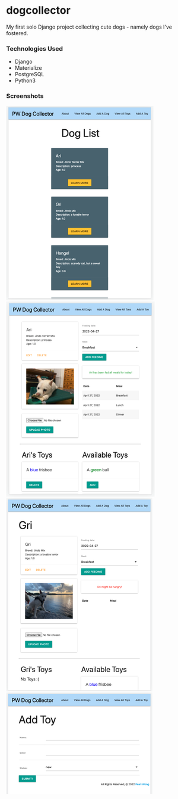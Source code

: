 # dogcollector
My first solo Django project collecting cute dogs - namely dogs I've fostered.

### Technologies Used
- Django
- Materialize
- PostgreSQL
- Python3

### Screenshots
![view all dogs](/screenshots/dogs_index.png)
![ari's page](/screenshots/ari.png)
![gri's page](/screenshots/gri.png)
![add a toy](/screenshots/add-toy.png)